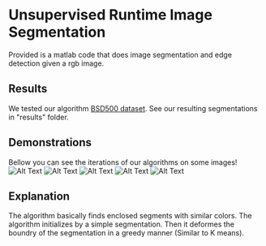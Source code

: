 # Unsupervised Runtime Image Segmentation


Provided is a matlab code that does image segmentation and edge detection given a rgb image. 


## Results
We tested our algorithm [BSD500 dataset](https://www2.eecs.berkeley.edu/Research/Projects/CS/vision/bsds/). See our resulting segmentations in "results" folder.


## Demonstrations
Bellow you can see the iterations of our algorithms on some images!
![Alt Text](out.gif)
![Alt Text](out2.gif)
![Alt Text](out2.gif)
![Alt Text](out2.gif)
![Alt Text](out2.gif)




## Explanation
The algorithm basically finds enclosed segments with similar colors. The algorithm initializes by a simple segmentation. Then it deformes the boundry of the segmentation in a greedy manner (Similar to K means).
